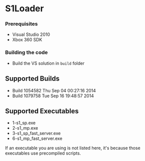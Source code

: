 # S1Loader

### Prerequisites
- Visual Studio 2010
- Xbox 360 SDK

### Building the code
- Build the VS solution in `build` folder

## Supported Builds
-  Build 1054582 Thu Sep 04 00:27:16 2014
-  Build 1079758 Tue Sep 16 19:48:57 2014

## Supported Executables
- 1-s1_sp.exe
- 2-s1_mp.exe
- 3-s1_sp_fast_server.exe
- 6-s1_mp_fast_server.exe

If an executable you are using is not listed here, it's because those executables use precompiled scripts.
